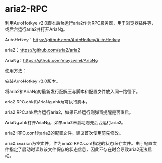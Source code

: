 # aria2-RPC

利用AutoHotkye v2.0脚本后台运行aria2作为RPC服务器，用于浏览器插件等，或后台运行aria2并打开AriaNg。

AutoHotkey：https://github.com/AutoHotkey/AutoHotkey

aria2：https://github.com/aria2/aria2

AriaNg：https://github.com/mayswind/AriaNg

使用方法：

安装AutoHotkey v2.0版本。

将aria2和AriaNg的最新发行版解压与脚本和配置文件放入同一路径下。

aria2 RPC.ahk和AriaNg.ahk为可执行脚本。

aria2 RPC.ahk后台运行aria2，如果已经运行则弹窗提醒是否重启。

AriaNg.ahk打开AriaNg，如果aria2未启动则先后台运行aria2。

aria2-RPC.conf为aria2的配置文件。建议首次使用前先修改。

aria2.session为空文件，作为aria2-RPC.conf指定的状态保存文件。由于配置文件指定了启动时读取该文件保存的状态信息，因此不存在时会导致aria2无法启动。
